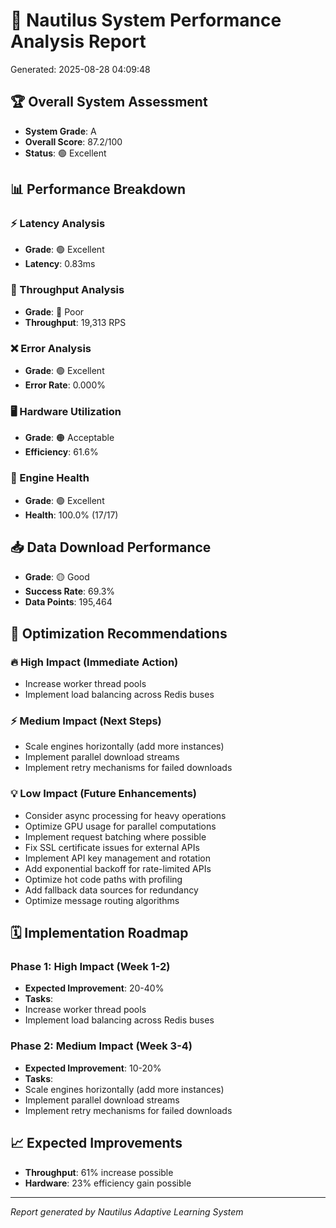 # 🚀 Nautilus System Performance Analysis Report
Generated: 2025-08-28 04:09:48

## 🏆 Overall System Assessment
- **System Grade**: A
- **Overall Score**: 87.2/100
- **Status**: 🟢 Excellent

## 📊 Performance Breakdown

### ⚡ Latency Analysis
- **Grade**: 🟢 Excellent
- **Latency**: 0.83ms

### 🚀 Throughput Analysis  
- **Grade**: 🔴 Poor
- **Throughput**: 19,313 RPS

### ❌ Error Analysis
- **Grade**: 🟢 Excellent
- **Error Rate**: 0.000%

### 🖥️ Hardware Utilization
- **Grade**: 🟠 Acceptable
- **Efficiency**: 61.6%

### 🏥 Engine Health
- **Grade**: 🟢 Excellent
- **Health**: 100.0% (17/17)

## 📥 Data Download Performance
- **Grade**: 🟡 Good
- **Success Rate**: 69.3%
- **Data Points**: 195,464

## 🎯 Optimization Recommendations

### 🔥 High Impact (Immediate Action)
- Increase worker thread pools
- Implement load balancing across Redis buses

### ⚡ Medium Impact (Next Steps)
- Scale engines horizontally (add more instances)
- Implement parallel download streams
- Implement retry mechanisms for failed downloads

### 💡 Low Impact (Future Enhancements)
- Consider async processing for heavy operations
- Optimize GPU usage for parallel computations
- Implement request batching where possible
- Fix SSL certificate issues for external APIs
- Implement API key management and rotation
- Add exponential backoff for rate-limited APIs
- Optimize hot code paths with profiling
- Add fallback data sources for redundancy
- Optimize message routing algorithms

## 🗓️ Implementation Roadmap
### Phase 1: High Impact (Week 1-2)
- **Expected Improvement**: 20-40%
- **Tasks**:
- Increase worker thread pools
- Implement load balancing across Redis buses

### Phase 2: Medium Impact (Week 3-4)
- **Expected Improvement**: 10-20%
- **Tasks**:
- Scale engines horizontally (add more instances)
- Implement parallel download streams
- Implement retry mechanisms for failed downloads

## 📈 Expected Improvements
- **Throughput**: 61% increase possible
- **Hardware**: 23% efficiency gain possible

---
*Report generated by Nautilus Adaptive Learning System*